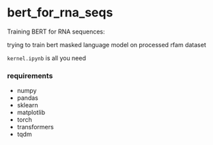 # bert_for_rna_seqs
Training BERT for RNA sequences: 

trying to train bert masked language model on processed rfam dataset

`kernel.ipynb` is all you need

### requirements

* numpy
* pandas
* sklearn
* matplotlib
* torch
* transformers
* tqdm
